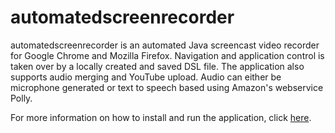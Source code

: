 # automatedscreenrecorder  
automatedscreenrecorder is an automated Java screencast video recorder for Google Chrome and Mozilla Firefox.
Navigation and application control is taken over by a locally created and saved DSL file.
The application also supports audio merging and YouTube upload.
Audio can either be microphone generated or text to speech based using Amazon's webservice Polly.

For more information on how to install and run the application, click [here](https://github.com/Kaeties/automatedscreenrecorder/wiki).
